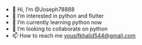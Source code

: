 - 👋 Hi, I’m @Joseph78888
- 👀 I’m interested in python and flutter 
- 🌱 I’m currently learning python now 
- 💞️ I’m looking to collaborate on python 
- 📫 How to reach me yousifkhalid544@gmail.com 

<!---
Joseph78888/Joseph78888 is a ✨ special ✨ repository because its `README.md` (this file) appears on your GitHub profile.
You can click the Preview link to take a look at your changes.
--->
